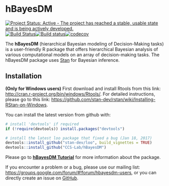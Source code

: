 <!-- README.md is generated from README.Rmd. Please edit that file -->
hBayesDM
========

[![Project Status: Active - The project has reached a stable, usable state and is being actively developed.](http://www.repostatus.org/badges/latest/active.svg)](http://www.repostatus.org/#active)[![Build Status](https://travis-ci.org/CCS-Lab/hBayesDM.svg?branch=master)](https://travis-ci.org/CCS-Lab/hBayesDM)[![Build status](https://ci.appveyor.com/api/projects/status/hi3vp6ikm396pqcu?svg=true)](https://ci.appveyor.com/project/paulhendricks/hbayesdm)[![codecov](https://codecov.io/gh/CCS-Lab/hBayesDM/branch/master/graph/badge.svg)](https://codecov.io/gh/CCS-Lab/hBayesDM)

The **hBayesDM** (hierarchical Bayesian modeling of Decision-Making tasks) is a user-friendly R package that offers hierarchical Bayesian analysis of various computational models on an array of decision-making tasks. The hBayesDM package uses [Stan](http://mc-stan.org/) for Bayesian inference.

Installation
------------

**(Only for Windows users)** First download and install Rtools from this link: <http://cran.r-project.org/bin/windows/Rtools/>. For detailed instructions, please go to this link: <https://github.com/stan-dev/rstan/wiki/Installing-RStan-on-Windows>.

You can install the latest version from github with:

``` r
# install 'devtools' if required
if (!require(devtools)) install.packages("devtools")  

# install the latest loo package that fixed a bug (Jan 18, 2017)
devtools::install_github("stan-dev/loo", build_vignettes = TRUE)  
devtools::install_github("CCS-Lab/hBayesDM")
```

Please go to **[hBayesDM Tutorial](http://rpubs.com/CCSL/hBayesDM)** for more information about the package.

If you encounter a problem or a bug, please use our mailing list: <https://groups.google.com/forum/#!forum/hbayesdm-users>, or you can directly create an issue on [GitHub](https://github.com/CCS-Lab/hBayesDM/issues/new).
